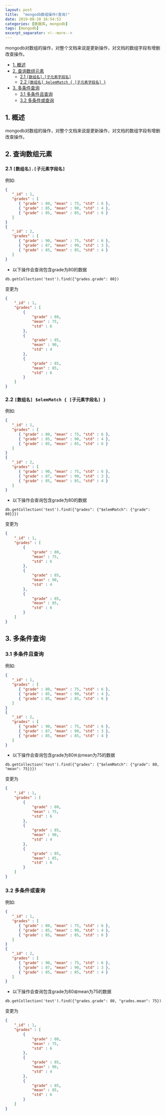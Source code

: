 ```yaml
---
layout: post
title:  "mongodb数组操作(查询)"
date: 2019-08-28 16:54:53
categories: [数据库, mongodb]
tags: [mongodb]
excerpt_separator: <!--more-->
---
```


mongodb对数组的操作，对整个文档来说是更新操作，对文档的数组字段有增删改查操作。

<!--more-->

<!-- @import "[TOC]" {cmd="toc" depthFrom=1 depthTo=6 orderedList=false} -->

<!-- code_chunk_output -->

- [1. 概述](#1-概述)
- [2. 查询数组元素](#2-查询数组元素)
  - [2.1 `[数组名].[子元素字段名]`](#21-数组名子元素字段名)
  - [2.2 `[数组名] $elemMatch { [子元素字段名] }`](#22-数组名-elemmatch-子元素字段名)
- [3. 多条件查询](#3-多条件查询)
  - [3.1 多条件且查询](#31-多条件且查询)
  - [3.2 多条件或查询](#32-多条件或查询)

<!-- /code_chunk_output -->

## 1. 概述

mongodb对数组的操作，对整个文档来说是更新操作，对文档的数组字段有增删改查操作。

## 2. 查询数组元素

### 2.1 `[数组名].[子元素字段名]`

例如:

```json
{
   "_id" : 1,
   "grades" : [
      { "grade" : 80, "mean" : 75, "std" : 6 },
      { "grade" : 85, "mean" : 90, "std" : 4 },
      { "grade" : 85, "mean" : 85, "std" : 6 }
   ]
}
{
   "_id" : 2,
   "grades" : [
      { "grade" : 90, "mean" : 75, "std" : 6 },
      { "grade" : 87, "mean" : 90, "std" : 3 },
      { "grade" : 85, "mean" : 85, "std" : 4 }
   ]
}
```

* 以下操作会查询包含grade为80的数据

```mongo
db.getCollection('test').find({"grades.grade": 80})
```

变更为

```json
{
    "_id" : 1,
    "grades" : [ 
        {
            "grade" : 80,
            "mean" : 75,
            "std" : 6
        }, 
        {
            "grade" : 85,
            "mean" : 90,
            "std" : 4
        }, 
        {
            "grade" : 85,
            "mean" : 85,
            "std" : 6
        }
    ]
}
```

### 2.2 `[数组名] $elemMatch { [子元素字段名] }`

例如:

```json
{
   "_id" : 1,
   "grades" : [
      { "grade" : 80, "mean" : 75, "std" : 6 },
      { "grade" : 85, "mean" : 90, "std" : 4 },
      { "grade" : 85, "mean" : 85, "std" : 6 }
   ]
}
{
   "_id" : 2,
   "grades" : [
      { "grade" : 90, "mean" : 75, "std" : 6 },
      { "grade" : 87, "mean" : 90, "std" : 3 },
      { "grade" : 85, "mean" : 85, "std" : 4 }
   ]
}
```

* 以下操作会查询包含grade为80的数据

```mongo
db.getCollection('test').find({"grades": {"$elemMatch": {"grade": 80}}})
```

变更为

```json
{
    "_id" : 1,
    "grades" : [ 
        {
            "grade" : 80,
            "mean" : 75,
            "std" : 6
        }, 
        {
            "grade" : 85,
            "mean" : 90,
            "std" : 4
        }, 
        {
            "grade" : 85,
            "mean" : 85,
            "std" : 6
        }
    ]
}
```

## 3. 多条件查询


### 3.1 多条件且查询

例如:

```json
{
   "_id" : 1,
   "grades" : [
      { "grade" : 80, "mean" : 75, "std" : 6 },
      { "grade" : 85, "mean" : 90, "std" : 4 },
      { "grade" : 85, "mean" : 85, "std" : 6 }
   ]
}
{
   "_id" : 2,
   "grades" : [
      { "grade" : 90, "mean" : 75, "std" : 6 },
      { "grade" : 87, "mean" : 90, "std" : 3 },
      { "grade" : 85, "mean" : 85, "std" : 4 }
   ]
}
```

* 以下操作会查询包含grade为80`并且`mean为75的数据

```mongo
db.getCollection('test').find({"grades": {"$elemMatch": {"grade": 80, "mean": 75}}})
```

变更为

```json
{
    "_id" : 1,
    "grades" : [ 
        {
            "grade" : 80,
            "mean" : 75,
            "std" : 6
        }, 
        {
            "grade" : 85,
            "mean" : 90,
            "std" : 4
        }, 
        {
            "grade" : 85,
            "mean" : 85,
            "std" : 6
        }
    ]
}
```

### 3.2 多条件或查询

例如:

```json
{
   "_id" : 1,
   "grades" : [
      { "grade" : 80, "mean" : 75, "std" : 6 },
      { "grade" : 85, "mean" : 90, "std" : 4 },
      { "grade" : 85, "mean" : 85, "std" : 6 }
   ]
}
{
   "_id" : 2,
   "grades" : [
      { "grade" : 90, "mean" : 75, "std" : 6 },
      { "grade" : 87, "mean" : 90, "std" : 3 },
      { "grade" : 85, "mean" : 85, "std" : 4 }
   ]
}
```

* 以下操作会查询包含grade为80`或`mean为75的数据

```mongo
db.getCollection('test').find({"grades.grade": 80, "grades.mean": 75})
```

变更为

```json
{
    "_id" : 1,
    "grades" : [ 
        {
            "grade" : 80,
            "mean" : 75,
            "std" : 6
        }, 
        {
            "grade" : 85,
            "mean" : 90,
            "std" : 4
        }, 
        {
            "grade" : 85,
            "mean" : 85,
            "std" : 6
        }
    ]
}
```

